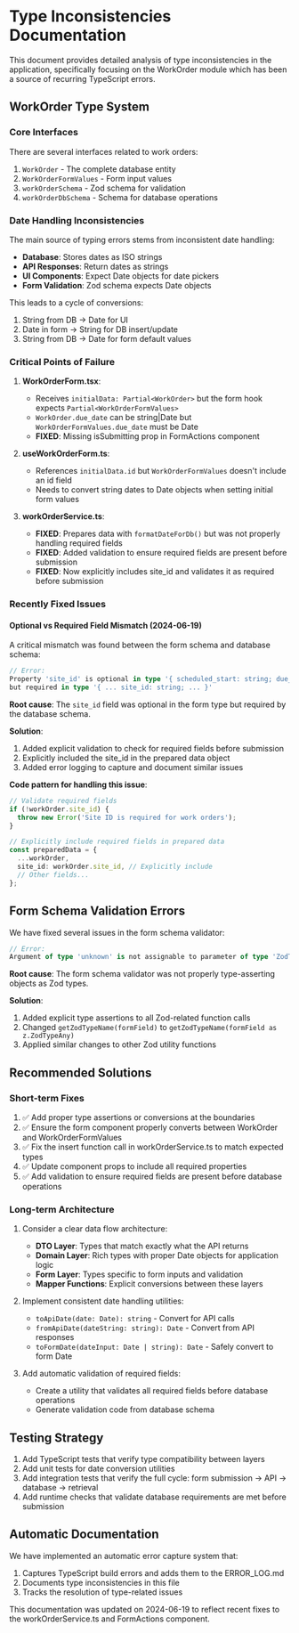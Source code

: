 # Type Inconsistencies Documentation

This document provides detailed analysis of type inconsistencies in the application, specifically focusing on the WorkOrder module which has been a source of recurring TypeScript errors.

## WorkOrder Type System

### Core Interfaces

There are several interfaces related to work orders:

1. `WorkOrder` - The complete database entity
2. `WorkOrderFormValues` - Form input values
3. `workOrderSchema` - Zod schema for validation
4. `workOrderDbSchema` - Schema for database operations

### Date Handling Inconsistencies

The main source of typing errors stems from inconsistent date handling:

- **Database**: Stores dates as ISO strings
- **API Responses**: Return dates as strings
- **UI Components**: Expect Date objects for date pickers
- **Form Validation**: Zod schema expects Date objects

This leads to a cycle of conversions:
1. String from DB → Date for UI
2. Date in form → String for DB insert/update
3. String from DB → Date for form default values

### Critical Points of Failure

1. **WorkOrderForm.tsx**:
   - Receives `initialData: Partial<WorkOrder>` but the form hook expects `Partial<WorkOrderFormValues>`
   - `WorkOrder.due_date` can be string|Date but `WorkOrderFormValues.due_date` must be Date
   - **FIXED**: Missing isSubmitting prop in FormActions component

2. **useWorkOrderForm.ts**:
   - References `initialData.id` but `WorkOrderFormValues` doesn't include an id field
   - Needs to convert string dates to Date objects when setting initial form values

3. **workOrderService.ts**:
   - **FIXED**: Prepares data with `formatDateForDb()` but was not properly handling required fields
   - **FIXED**: Added validation to ensure required fields are present before submission
   - **FIXED**: Now explicitly includes site_id and validates it as required before submission

### Recently Fixed Issues

#### Optional vs Required Field Mismatch (2024-06-19)

A critical mismatch was found between the form schema and database schema:

```typescript
// Error:
Property 'site_id' is optional in type '{ scheduled_start: string; due_date: string; ...}' 
but required in type '{ ... site_id: string; ... }'
```

**Root cause**: The `site_id` field was optional in the form type but required by the database schema.

**Solution**:
1. Added explicit validation to check for required fields before submission
2. Explicitly included the site_id in the prepared data object
3. Added error logging to capture and document similar issues

**Code pattern for handling this issue**:
```typescript
// Validate required fields
if (!workOrder.site_id) {
  throw new Error('Site ID is required for work orders');
}

// Explicitly include required fields in prepared data
const preparedData = {
  ...workOrder,
  site_id: workOrder.site_id, // Explicitly include
  // Other fields...
};
```

## Form Schema Validation Errors

We have fixed several issues in the form schema validator:

```typescript
// Error:
Argument of type 'unknown' is not assignable to parameter of type 'ZodTypeAny'
```

**Root cause**: The form schema validator was not properly type-asserting objects as Zod types.

**Solution**:
1. Added explicit type assertions to all Zod-related function calls
2. Changed `getZodTypeName(formField)` to `getZodTypeName(formField as z.ZodTypeAny)`
3. Applied similar changes to other Zod utility functions

## Recommended Solutions

### Short-term Fixes

1. ✅ Add proper type assertions or conversions at the boundaries
2. ✅ Ensure the form component properly converts between WorkOrder and WorkOrderFormValues
3. ✅ Fix the insert function call in workOrderService.ts to match expected types
4. ✅ Update component props to include all required properties
5. ✅ Add validation to ensure required fields are present before database operations

### Long-term Architecture

1. Consider a clear data flow architecture:
   - **DTO Layer**: Types that match exactly what the API returns
   - **Domain Layer**: Rich types with proper Date objects for application logic
   - **Form Layer**: Types specific to form inputs and validation
   - **Mapper Functions**: Explicit conversions between these layers

2. Implement consistent date handling utilities:
   - `toApiDate(date: Date): string` - Convert for API calls
   - `fromApiDate(dateString: string): Date` - Convert from API responses
   - `toFormDate(dateInput: Date | string): Date` - Safely convert to form Date

3. Add automatic validation of required fields:
   - Create a utility that validates all required fields before database operations
   - Generate validation code from database schema

## Testing Strategy

1. Add TypeScript tests that verify type compatibility between layers
2. Add unit tests for date conversion utilities
3. Add integration tests that verify the full cycle: form submission → API → database → retrieval
4. Add runtime checks that validate database requirements are met before submission

## Automatic Documentation

We have implemented an automatic error capture system that:
1. Captures TypeScript build errors and adds them to the ERROR_LOG.md
2. Documents type inconsistencies in this file
3. Tracks the resolution of type-related issues

This documentation was updated on 2024-06-19 to reflect recent fixes to the workOrderService.ts and FormActions component.
